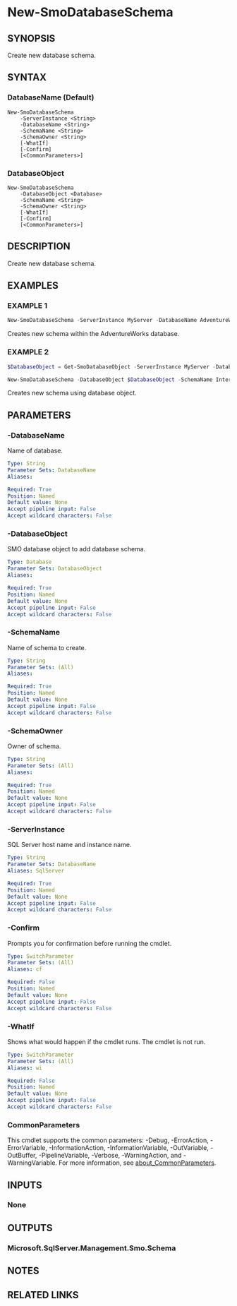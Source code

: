 ﻿---
external help file: SqlServerTools-help.xml
Module Name: SqlServerTools
online version:
schema: 2.0.0
---

# New-SmoDatabaseSchema

## SYNOPSIS
Create new database schema.

## SYNTAX

### DatabaseName (Default)
```
New-SmoDatabaseSchema
	-ServerInstance <String>
	-DatabaseName <String>
	-SchemaName <String>
	-SchemaOwner <String>
	[-WhatIf]
	[-Confirm]
	[<CommonParameters>]
```

### DatabaseObject
```
New-SmoDatabaseSchema
	-DatabaseObject <Database>
	-SchemaName <String>
	-SchemaOwner <String>
	[-WhatIf]
	[-Confirm]
	[<CommonParameters>]
```

## DESCRIPTION
Create new database schema.

## EXAMPLES

### EXAMPLE 1
```powershell
New-SmoDatabaseSchema -ServerInstance MyServer -DatabaseName AdventureWorks -SchemaName Interface -SchemaOwner dbo
```

Creates new schema within the AdventureWorks database.

### EXAMPLE 2
```powershell
$DatabaseObject = Get-SmoDatabaseObject -ServerInstance MyServer -DatabaseName AdventureWorks

New-SmoDatabaseSchema -DatabaseObject $DatabaseObject -SchemaName Interface -SchemaOwner dbo
```

Creates new schema using database object.

## PARAMETERS

### -DatabaseName
Name of database.

```yaml
Type: String
Parameter Sets: DatabaseName
Aliases:

Required: True
Position: Named
Default value: None
Accept pipeline input: False
Accept wildcard characters: False
```

### -DatabaseObject
SMO database object to add database schema.

```yaml
Type: Database
Parameter Sets: DatabaseObject
Aliases:

Required: True
Position: Named
Default value: None
Accept pipeline input: False
Accept wildcard characters: False
```

### -SchemaName
Name of schema to create.

```yaml
Type: String
Parameter Sets: (All)
Aliases:

Required: True
Position: Named
Default value: None
Accept pipeline input: False
Accept wildcard characters: False
```

### -SchemaOwner
Owner of schema.

```yaml
Type: String
Parameter Sets: (All)
Aliases:

Required: True
Position: Named
Default value: None
Accept pipeline input: False
Accept wildcard characters: False
```

### -ServerInstance
SQL Server host name and instance name.

```yaml
Type: String
Parameter Sets: DatabaseName
Aliases: SqlServer

Required: True
Position: Named
Default value: None
Accept pipeline input: False
Accept wildcard characters: False
```

### -Confirm
Prompts you for confirmation before running the cmdlet.

```yaml
Type: SwitchParameter
Parameter Sets: (All)
Aliases: cf

Required: False
Position: Named
Default value: None
Accept pipeline input: False
Accept wildcard characters: False
```

### -WhatIf
Shows what would happen if the cmdlet runs.
The cmdlet is not run.

```yaml
Type: SwitchParameter
Parameter Sets: (All)
Aliases: wi

Required: False
Position: Named
Default value: None
Accept pipeline input: False
Accept wildcard characters: False
```

### CommonParameters
This cmdlet supports the common parameters: -Debug, -ErrorAction, -ErrorVariable, -InformationAction, -InformationVariable, -OutVariable, -OutBuffer, -PipelineVariable, -Verbose, -WarningAction, and -WarningVariable. For more information, see [about_CommonParameters](http://go.microsoft.com/fwlink/?LinkID=113216).

## INPUTS

### None

## OUTPUTS

### Microsoft.SqlServer.Management.Smo.Schema

## NOTES

## RELATED LINKS
